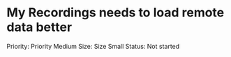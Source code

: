 # My Recordings needs to load remote data better

Priority: Priority Medium
Size: Size Small
Status: Not started